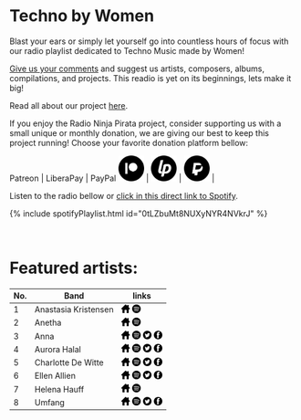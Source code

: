 # Techno by Women

Blast your ears or simply let yourself go into countless hours of focus with our radio playlist dedicated to Techno Music made by Women!

[Give us your comments](https://www.reddit.com/r/RadioNinjaPirata/comments/isr2j6/techno_by_women/) and suggest us artists, composers, albums, compilations, and projects. This readio is yet on its beginnings, lets make it big!

Read all about our project [here](https://radioninjapirata.github.io/).

If you enjoy the Radio Ninja Pirata project, consider supporting us with a small unique or monthly donation, we are giving our best to keep this project running! Choose your favorite donation platform bellow:

 Patreon | LiberaPay | PayPal
<a href="https://www.patreon.com/radioninjapirata" target="_blank"><img src="assets/patreon_black_logo_500x500.png" alt="patreon" height="45" width="45" /></a> | <a href="https://liberapay.com/RadioNinjaPirata/donate" target="_blank"><img src="assets/liberapay_logo_500x500.png" alt="liberapay" height="45" width="45" /></a> | <a href="https://www.paypal.com/cgi-bin/webscr?cmd=_s-xclick&hosted_button_id=TWGZ3KKDLEDUE&source=url" target="_blank"><img src="assets/paypal_black_logo_500x500.png" alt="paypal" height="45" width="45" /></a> |

Listen to the radio bellow or [click in this direct link to Spotify](https://spoti.fi/2FAx4Nw).

{% include spotifyPlaylist.html id="0tLZbuMt8NUXyNYR4NVkrJ" %}

<br>

# Featured artists:

No. | Band | links
--- | ---- | -----
1 | Anastasia Kristensen | <a href="https://soundcloud.com/anastasiakristensen" target="_blank"><img src="assets/others_home_button.png" alt="home" height="15" width="15" /></a> <a href="https://open.spotify.com/artist/3cK7x3KOVZFqHKRTZOtwgd?si=Ir8dxSFPRfSNJg_oO2Szfw" target="_blank"><img src="assets/spotify_button.png" alt="spotify" height="15" width="15" /></a>   
2 | Anetha | <a href="https://soundcloud.com/anethamusic" target="_blank"><img src="assets/others_home_button.png" alt="home" height="15" width="15" /></a> <a href="https://open.spotify.com/artist/7sJ3ngSMvvXGdVLnODPqXa?si=vqJeARmCTfGHaROe3HLZgw" target="_blank"><img src="assets/spotify_button.png" alt="spotify" height="15" width="15" /></a>   
3 | Anna | <a href="https://anna.dj/" target="_blank"><img src="assets/others_home_button.png" alt="home" height="15" width="15" /></a> <a href="https://open.spotify.com/artist/3wkaDi2HJV3eCaBJ4iH6om?si=gy9aRspaSki7Z4gkIzUtAw" target="_blank"><img src="assets/spotify_button.png" alt="spotify" height="15" width="15" /></a> <a href="https://twitter.com/djannamiranda" target="_blank"><img src="assets/twitter_button.png" alt="twitter" height="15" width="15" /></a> <a href="https://www.facebook.com/djannabr" target="_blank"><img src="assets/facebook_button.png" alt="facebook" height="15" width="15" /></a> 
4 | Aurora Halal | <a href="https://soundcloud.com/itsallhalal" target="_blank"><img src="assets/others_home_button.png" alt="home" height="15" width="15" /></a> <a href="https://open.spotify.com/artist/4I8qgsaz4mQa9ICeCPibIF?si=EVD27v4OTIO-PT9uttxxDw" target="_blank"><img src="assets/spotify_button.png" alt="spotify" height="15" width="15" /></a> <a href="https://twitter.com/AuroraHalal" target="_blank"><img src="assets/twitter_button.png" alt="twitter" height="15" width="15" /></a> <a href="https://www.facebook.com/aurorahalal" target="_blank"><img src="assets/facebook_button.png" alt="facebook" height="15" width="15" /></a> 
5 | Charlotte De Witte | <a href="https://www.charlottedewittemusic.com/" target="_blank"><img src="assets/others_home_button.png" alt="home" height="15" width="15" /></a> <a href="https://open.spotify.com/artist/1lJhME1ZpzsEa5M0wW6Mso?si=lngxp0BhQASOaKentfkuQw" target="_blank"><img src="assets/spotify_button.png" alt="spotify" height="15" width="15" /></a> <a href="https://twitter.com/CharlottedWitte" target="_blank"><img src="assets/twitter_button.png" alt="twitter" height="15" width="15" /></a> <a href="https://www.facebook.com/charlottedewittemusic" target="_blank"><img src="assets/facebook_button.png" alt="facebook" height="15" width="15" /></a> 
6 | Ellen Allien | <a href="https://ellenallien.de/" target="_blank"><img src="assets/others_home_button.png" alt="home" height="15" width="15" /></a> <a href="https://open.spotify.com/artist/5lsC3H1vh9YSRQckyGv0Up?si=9LSaLjtfSt62O8EaRSJn-g" target="_blank"><img src="assets/spotify_button.png" alt="spotify" height="15" width="15" /></a> <a href="https://twitter.com/ellenallien" target="_blank"><img src="assets/twitter_button.png" alt="twitter" height="15" width="15" /></a> <a href="https://www.facebook.com/EllenAllien" target="_blank"><img src="assets/facebook_button.png" alt="facebook" height="15" width="15" /></a> 
7 | Helena Hauff | <a href="http://helena-hauff.com/log/?cat=1" target="_blank"><img src="assets/others_home_button.png" alt="home" height="15" width="15" /></a> <a href="https://open.spotify.com/artist/1JcefSOP7bcWEluL0iEIaN?si=HkmAaRG0Ska5k5AO_yKvRA" target="_blank"><img src="assets/spotify_button.png" alt="spotify" height="15" width="15" /></a>   
8 | Umfang | <a href="https://soundcloud.com/umfang" target="_blank"><img src="assets/others_home_button.png" alt="home" height="15" width="15" /></a> <a href="https://open.spotify.com/artist/1Tf0PpDLg4A8m7aidHGRG3?si=gk2VqEdjT6-sYoAGyvNS_A" target="_blank"><img src="assets/spotify_button.png" alt="spotify" height="15" width="15" /></a> <a href="https://twitter.com/UMFANG" target="_blank"><img src="assets/twitter_button.png" alt="twitter" height="15" width="15" /></a> <a href="https://www.facebook.com/umfangs" target="_blank"><img src="assets/facebook_button.png" alt="facebook" height="15" width="15" /></a> 
